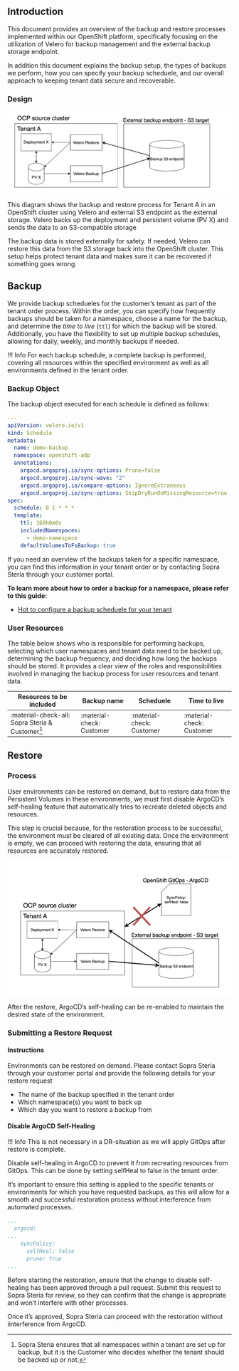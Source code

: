 ## Introduction

This document provides an overview of the backup and restore processes implemented within our OpenShift platform, specifically focusing on the utilization of Velero for backup management and the external backup storage endpoint. 

In addition this document explains the backup setup, the types of backups we perform, how you can specify your backup scheduele, and our overall approach to keeping tenant data secure and recoverable.

### Design
 
![image.png](../../../img/Storage/backup1.png)

This diagram shows the backup and restore process for Tenant A in an OpenShift cluster using Velero and external S3 endpoint as the external storage. Velero backs up the deployment and persistent volume (PV X) and sends the data to an S3-compatible storage

The backup data is stored externally for safety. If needed, Velero can restore this data from the S3 storage back into the OpenShift cluster. This setup helps protect tenant data and makes sure it can be recovered if something goes wrong.

## Backup

We provide backup schedueles for the customer’s tenant as part of the tenant order process. Within the order, you can specify how frequently backups should be taken for a namespace, choose a name for the backup, and determine the *time to live* (`ttl`) for which the backup will be stored. Additionally, you have the flexibility to set up multiple backup schedules, allowing for daily, weekly, and monthly backups if needed.

!!! Info
    For each backup schedule, a complete backup is performed, covering all resources within the specified environment as well as all environments defined in the tenant order.

### Backup Object

The backup object executed for each schedule is defined as follows:

```yaml title="Backup object"
---
apiVersion: velero.io/v1
kind: Schedule
metadata:
  name: demo-backup
  namespace: openshift-adp
  annotations:
    argocd.argoproj.io/sync-options: Prune=false
    argocd.argoproj.io/sync-wave: "2"
    argocd.argoproj.io/compare-options: IgnoreExtraneous
    argocd.argoproj.io/sync-options: SkipDryRunOnMissingResource=true
spec:
  schedule: 0 1 * * *
  template:
    ttl: 168h0m0s
    includedNamespaces:
      - demo-namespace
    defaultVolumesToFsBackup: true
```

If you need an overview of the backups taken for a specific namespace, you can find this information in your tenant order or by contacting Sopra Steria through your customer portal.

**To learn more about how to order a backup for a namespace, please refer to this guide:**

- [Hot to configure a backup scheduele for your tenant](../../../OpenShift%20Tenants/Tenant%20features/backup.md)


### User Resources

The table below shows who is responsible for performing backups, selecting which user namespaces and tenant data need to be backed up, determining the backup frequency, and deciding how long the backups should be stored. It provides a clear view of the roles and responsibilities involved in managing the backup process for user resources and tenant data.

| Resources to be included      | Backup name      | Scheduele | Time to live |
| ----------------------------- | ---------------- | --------- | ------------- |
|:material-check-all: Sopra Steria & Customer[^1]       |:material-check: Customer  |:material-check: Customer |:material-check: Customer |

[^1]: 
    Sopra Steria ensures that all namespaces within a tenant are set up for backup, but it is the Customer who decides whether the tenant should be backed up or not.


## Restore

### Process

User environments can be restored on demand, but to restore data from the Persistent Volumes in these environments, we must first disable ArgoCD’s self-healing feature that automatically tries to recreate deleted objects and resources. 

This step is crucial because, for the restoration process to be successful, the environment must be cleared of all existing data. Once the environment is empty, we can proceed with restoring the data, ensuring that all resources are accurately restored. 


![image.png](../../../img/Storage/backup2.png)

After the restore, ArgoCD’s self-healing can be re-enabled to maintain the desired state of the environment.

### Submitting a Restore Request

#### Instructions
Environments can be restored on demand. Please contact Sopra Steria through your customer portal and provide the following details for your restore request

- The name of the backup specified in the tenant order
- Which namespace(s) you want to back up
- Which day you want to restore a backup from


#### Disable ArgoCD Self-Healing

!!! Info
    This is not necessary in a DR-situation as we will apply GitOps after restore is complete. 

Disable self-healing in ArgoCD to prevent it from recreating resources from GitOps. This can be done by setting selfHeal to false in the tenant order. 

It’s important to ensure this setting is applied to the specific tenants or environments for which you have requested backups, as this will allow for a smooth and successful restoration process without interference from automated processes.

```yaml title="Tenant"
...
  argocd:
...
    syncPolicy:
      selfHeal: false
      prune: true
...
```

Before starting the restoration, ensure that the change to disable self-healing has been approved through a pull request. Submit this request to Sopra Steria for review, so they can confirm that the change is appropriate and won’t interfere with other processes. 

Once it’s approved, Sopra Steria can proceed with the restoration without iinterference from ArgoCD.
